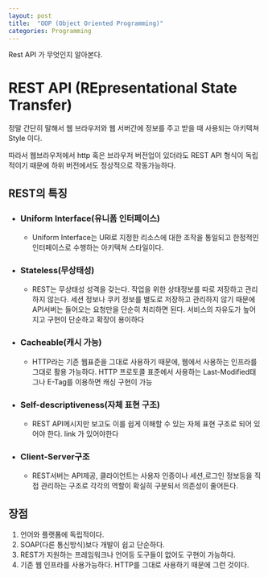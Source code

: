 ```yaml
---
layout: post
title:  "OOP (Object Oriented Programming)"
categories: Programming
---
```

Rest API 가 무엇인지 알아본다.

# REST API (REpresentational State Transfer)

정말 간단히 말해서 웹 브라우저와 웹 서버간에 정보를 주고 받을 때 사용되는 아키텍쳐 Style 이다.

따라서 웹브라우저에서 http 혹은 브라우저 버전업이 있더라도 REST API 형식이 독립적이기 때문에 하위 버전에서도 정상적으로 작동가능하다.

## REST의 특징

* ### Uniform Interface(유니폼 인터페이스)
    - Uniform Interface는 URI로 지정한 리소스에 대한 조작을 통일되고 한정적인 인터페이스로 수행하는 아키텍쳐 스타일이다.
* ### Stateless(무상태성)
    - REST는 무상태성 성격을 갖는다. 작업을 위한 상태정보를 따로 저장하고 관리하지 않는다. 세션 정보나 쿠키 정보를 별도로 저장하고 관리하지 않기 때문에 API서버는 들어오는 요청만을 단순히 처리하면 된다. 서비스의 자유도가 높어지고 구현이 단순하고 확장이 용이하다
* ### Cacheable(캐시 가능)
    - HTTP라는 기존 웹표준을 그대로 사용하기 때문에, 웹에서 사용하는 인프라를 그대로 활용 가능하다. HTTP 프로토콜 표준에서 사용하는 Last-Modified태그나 E-Tag를 이용하면 캐싱 구현이 가능
* ### Self-descriptiveness(자체 표현 구조)
    - REST API메시지만 보고도 이를 쉽게 이해할 수 있는 자체 표현 구조로 되어 있어야 한다. link 가 있어야한다
* ### Client-Server구조
    - REST서버는 API제공, 클라이언트는 사용자 인증이나 세션,로그인 정보등을 직접 관리하는 구조로 각각의 역할이 확실히 구분되서 의존성이 줄어든다.

## 장점

1. 언어와 플랫폼에 독립적이다.
2. SOAP(다른 통신방식)보다 개발이 쉽고 단순하다.
3. REST가 지원하는 프레임워크나 언어등 도구들이 없어도 구현이 가능하다.
4. 기존 웹 인프라를 사용가능하다. HTTP를 그대로 사용하기 때문에 그런 것이다.